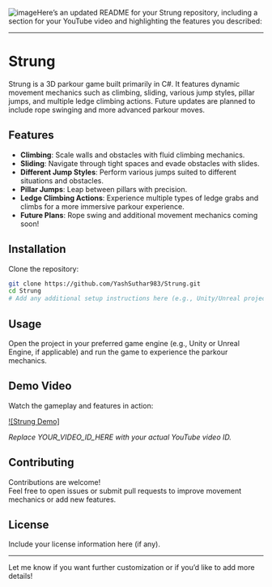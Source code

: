 ![image](https://github.com/user-attachments/assets/e966200b-f25a-4435-b08c-1be24b30b43b)Here’s an updated README for your Strung repository, including a section for your YouTube video and highlighting the features you described:

---

# Strung

Strung is a 3D parkour game built primarily in C#. It features dynamic movement mechanics such as climbing, sliding, various jump styles, pillar jumps, and multiple ledge climbing actions. Future updates are planned to include rope swinging and more advanced parkour moves.

## Features

- **Climbing**: Scale walls and obstacles with fluid climbing mechanics.
- **Sliding**: Navigate through tight spaces and evade obstacles with slides.
- **Different Jump Styles**: Perform various jumps suited to different situations and obstacles.
- **Pillar Jumps**: Leap between pillars with precision.
- **Ledge Climbing Actions**: Experience multiple types of ledge grabs and climbs for a more immersive parkour experience.
- **Future Plans**: Rope swing and additional movement mechanics coming soon!

## Installation

Clone the repository:

```bash
git clone https://github.com/YashSuthar983/Strung.git
cd Strung
# Add any additional setup instructions here (e.g., Unity/Unreal project setup)
```

## Usage

Open the project in your preferred game engine (e.g., Unity or Unreal Engine, if applicable) and run the game to experience the parkour mechanics.

## Demo Video

Watch the gameplay and features in action:

[![Strung Demo]](https://www.youtube.com/watch?v=vE68A3WgqE8)

_Replace YOUR_VIDEO_ID_HERE with your actual YouTube video ID._

## Contributing

Contributions are welcome!  
Feel free to open issues or submit pull requests to improve movement mechanics or add new features.

## License

Include your license information here (if any).

---

Let me know if you want further customization or if you’d like to add more details!
